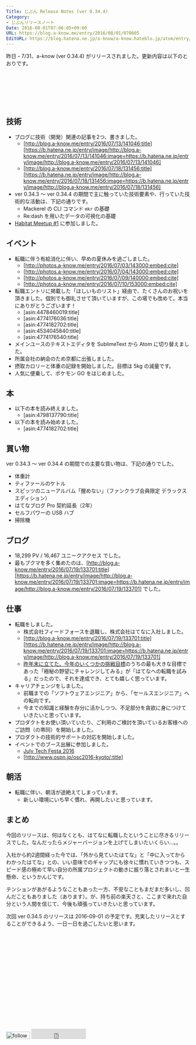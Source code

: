 ```yaml
---
Title: じぶん Release Notes (ver 0.34.4)
Category:
- じぶんリリースノート
Date: 2016-08-01T07:06:05+09:00
URL: https://blog.a-know.me/entry/2016/08/01/070605
EditURL: https://blog.hatena.ne.jp/a-know/a-know.hateblo.jp/atom/entry/10328749687176816336
---
```


昨日・7/31、a-know (ver 0.34.4) がリリースされました。更新内容は以下のとおりです。


<!-- more -->


<script async src="//pagead2.googlesyndication.com/pagead/js/adsbygoogle.js"></script>
<!-- article-top -->
<ins class="adsbygoogle"
     style="display:inline-block;width:728px;height:90px"
     data-ad-client="ca-pub-3463034538369189"
     data-ad-slot="8367620130"></ins>
<script>
(adsbygoogle = window.adsbygoogle || []).push({});
</script>


## 技術
* ブログに技術（開発）関連の記事を2つ、書きました。
    * [http://blog.a-know.me/entry/2016/07/13/141046:title] [https://b.hatena.ne.jp/entry/image/http://blog.a-know.me/entry/2016/07/13/141046:image=https://b.hatena.ne.jp/entry/image/http://blog.a-know.me/entry/2016/07/13/141046]
    * [http://blog.a-know.me/entry/2016/07/18/131456:title] [https://b.hatena.ne.jp/entry/image/http://blog.a-know.me/entry/2016/07/18/131456:image=https://b.hatena.ne.jp/entry/image/http://blog.a-know.me/entry/2016/07/18/131456]
* ver 0.34.3 〜 ver 0.34.4 の期間で主に触っていた技術要素や、行っていた技術的な活動は、下記の通りです。
    * Mackerel の CLI コマンド `mkr` の基礎
    * Re:dash を用いたデータの可視化の基礎
* [Habitat Meetup #1](http://connpass.com/event/34926/) に参加しました。



## イベント
* 転職に伴う有給消化に伴い、早めの夏休みを過ごしました。
    * [http://photos.a-know.me/entry/2016/07/03/143000:embed:cite]
    * [http://photos.a-know.me/entry/2016/07/04/143000:embed:cite]
    * [http://photos.a-know.me/entry/2016/07/09/140000:embed:cite]
    * [http://photos.a-know.me/entry/2016/07/10/153000:embed:cite]
* 転職エントリに掲載した「ほしいものリスト」経由で、たくさんのお祝いを頂きました。個別でも御礼させて頂いていますが、この場でも改めて。本当にありがとうございます！
    * [asin:4478460019:title]
    * [asin:4774176036:title]
    * [asin:4774182702:title]
    * [asin:4534045840:title]
    * [asin:4774176540:title]
* メインユースのテキストエディタを SublimeText から Atom に切り替えました。
* 所属会社の納会のため京都に出張しました。
* 摂取カロリーと体重の記録を開始しました。目標は 5kg の減量です。
* 人気に便乗して、ポケモン GO をはじめました。



## 本
* 以下の本を読み終えました。
    * [asin:4798137790:title]
* 以下の本を読み始めました。
    * [asin:4774182702:title]




## 買い物
ver 0.34.3 〜 ver 0.34.4 の期間での主要な買い物は、下記の通りでした。

* 体重計
* ティファールのケトル
* スピッツのニューアルバム「醒めない」（ファンクラブ会員限定 デラックスエディション）
* はてなブログ Pro 契約延長（2年）
* セルフパワーの USB ハブ
* 掃除機



## ブログ
* 18,299 PV / 16,467 ユニークアクセス でした。
* 最もブクマを多く集めたのは、[http://blog.a-know.me/entry/2016/07/19/133701:title] [https://b.hatena.ne.jp/entry/image/http://blog.a-know.me/entry/2016/07/19/133701:image=https://b.hatena.ne.jp/entry/image/http://blog.a-know.me/entry/2016/07/19/133701] でした。



## 仕事
* 転職をしました。
    * 株式会社フィードフォースを退職し、株式会社はてなに入社しました。
    * [http://blog.a-know.me/entry/2016/07/19/133701:title] [https://b.hatena.ne.jp/entry/image/http://blog.a-know.me/entry/2016/07/19/133701:image=https://b.hatena.ne.jp/entry/image/http://blog.a-know.me/entry/2016/07/19/133701]
    * [昨年末に立てた、今年のいくつかの挑戦目標](http://blog.a-know.me/entry/2015/12/30/162025)のうちの最も大きな目標であった「極秘の野望にチャレンジしてみる」が「はてなへの転職を試みる」だったので、それを達成でき、とても嬉しく思っています。
* キャリアチェンジをしました。
    * 前職までの「ソフトウェアエンジニア」から、「セールスエンジニア」への転向です。
    * 今までの知識と経験を存分に活かしつつ、不足部分を貪欲に身につけていきたいと思っています。
* プロダクトをお使い頂いていたり、ご利用のご検討を頂いているお客様へのご訪問（の帯同）を開始しました。
* プロダクトの技術的サポートの対応を開始しました。
* イベントでのブース出展に参加しました。
    * [July Tech Festa 2016](http://jtf2016.peatix.com/?lang=ja)
    * [http://www.ospn.jp/osc2016-kyoto/:title]




## 朝活

* 転職に伴い、朝活が途絶えてしまっています。
    * 新しい環境にいち早く慣れ、再開したいと思っています。



## まとめ
今回のリリースは、何はなくとも、はてなに転職したということに尽きるリリースでした。なんだったらメジャーバージョンを上げてしまいたいくらい...。。


入社から約2週間経った今では、「外から見ていたはてな」と「中に入ってからわかったはてな」との、いい意味でのギャップにも徐々に慣れていきつつも、スピード感の極めて早い自分の所属プロジェクトの動きに振り落とされまいと一生懸命、というかんじです。


テンションがあがるようなこともあった一方、不安なこともまだまだ多いし、凹んだこともありました（あります）。が、持ち前の楽天さと、ここまで来れた自分という人間を信じて、今後も頑張っていきたいと思っています。


次回 ver 0.34.5 のリリースは 2016-09-01 の予定です。充実したリリースとすることができるよう、一日一日を過ごしたいと思います。



<script async src="//pagead2.googlesyndication.com/pagead/js/adsbygoogle.js"></script>
<!-- article-bottom2 -->
<ins class="adsbygoogle"
     style="display:inline-block;width:300px;height:250px"
     data-ad-client="ca-pub-3463034538369189"
     data-ad-slot="5274552934"></ins>
<script>
(adsbygoogle = window.adsbygoogle || []).push({});
</script>


<div>
<a href='http://cloud.feedly.com/#subscription%2Ffeed%2Fhttp%3A%2F%2Fblog.a-know.me%2Ffeed'  target='blank'><img id='feedlyFollow' src='http://s3.feedly.com/img/follows/feedly-follow-rectangle-volume-small_2x.png' alt='follow us in feedly' width='65' height='20'></a>

<iframe src="http://blog.hatena.ne.jp/a-know/a-know.hateblo.jp/subscribe/iframe" allowtransparency="true" frameborder="0" scrolling="no" width="150" height="28"></iframe>
</div>
